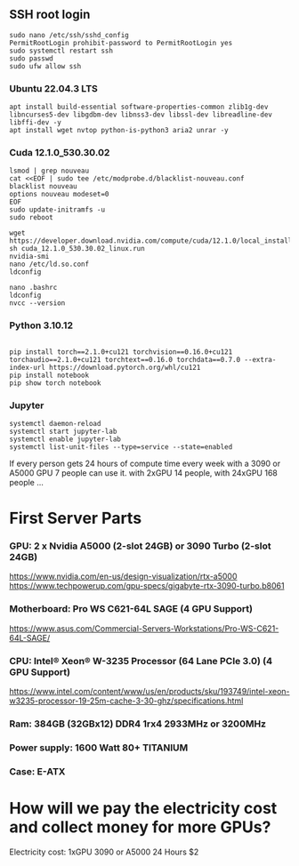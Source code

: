 ## SSH root login
```shell
sudo nano /etc/ssh/sshd_config
PermitRootLogin prohibit-password to PermitRootLogin yes
sudo systemctl restart ssh
sudo passwd
sudo ufw allow ssh
```

### Ubuntu 22.04.3 LTS
```shell
apt install build-essential software-properties-common zlib1g-dev libncurses5-dev libgdbm-dev libnss3-dev libssl-dev libreadline-dev libffi-dev -y
apt install wget nvtop python-is-python3 aria2 unrar -y
```

### Cuda 12.1.0_530.30.02
```shell
lsmod | grep nouveau
cat <<EOF | sudo tee /etc/modprobe.d/blacklist-nouveau.conf
blacklist nouveau
options nouveau modeset=0
EOF
sudo update-initramfs -u
sudo reboot

wget https://developer.download.nvidia.com/compute/cuda/12.1.0/local_installers/cuda_12.1.0_530.30.02_linux.run
sh cuda_12.1.0_530.30.02_linux.run
nvidia-smi
nano /etc/ld.so.conf
ldconfig

nano .bashrc
ldconfig
nvcc --version
```

### Python 3.10.12
```shell

pip install torch==2.1.0+cu121 torchvision==0.16.0+cu121 torchaudio==2.1.0+cu121 torchtext==0.16.0 torchdata==0.7.0 --extra-index-url https://download.pytorch.org/whl/cu121
pip install notebook
pip show torch notebook
```

### Jupyter

```shell
systemctl daemon-reload
systemctl start jupyter-lab
systemctl enable jupyter-lab
systemctl list-unit-files --type=service --state=enabled
```

If every person gets 24 hours of compute time every week with a 3090 or A5000 GPU 7 people can use it. with 2xGPU 14 people, with 24xGPU 168 people ...

# First Server Parts

### GPU: 2 x Nvidia A5000 (2-slot 24GB) or 3090 Turbo (2-slot 24GB)
https://www.nvidia.com/en-us/design-visualization/rtx-a5000 <br />
https://www.techpowerup.com/gpu-specs/gigabyte-rtx-3090-turbo.b8061 <br />

### Motherboard: Pro WS C621-64L SAGE (4 GPU Support)
https://www.asus.com/Commercial-Servers-Workstations/Pro-WS-C621-64L-SAGE/

### CPU: Intel® Xeon® W-3235 Processor (64 Lane PCIe 3.0) (4 GPU Support)
https://www.intel.com/content/www/us/en/products/sku/193749/intel-xeon-w3235-processor-19-25m-cache-3-30-ghz/specifications.html

### Ram: 384GB (32GBx12) DDR4 1rx4 2933MHz or 3200MHz 

### Power supply: 1600 Watt 80+ TITANIUM

### Case: E-ATX

# How will we pay the electricity cost and collect money for more GPUs?
Electricity cost: 1xGPU 3090 or A5000 24 Hours $2
